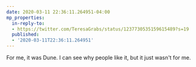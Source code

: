 ```yaml
---
date: 2020-03-11 22:36:11.264951-04:00
mp_properties:
  in-reply-to:
  - https://twitter.com/TeresaGrabs/status/1237730535159615489?s=19
  published:
  - '2020-03-11T22:36:11.264951'
---
```


For me, it was Dune. I can see why people like it, but it just wasn't for me.